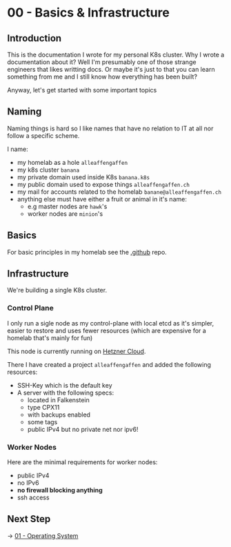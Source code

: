 # 00 - Basics & Infrastructure

## Introduction

This is the documentation I wrote for my personal K8s cluster.
Why I wrote a documentation about it? Well I'm presumably one of those strange engineers that likes writting docs. Or maybe it's just to that you can learn something from me and I still know how everything has been built?

Anyway, let's get started with some important topics

## Naming

Naming things is hard so I like names that have no relation to IT at all nor follow a specific scheme.

I name:

- my homelab as a hole `alleaffengaffen`
- my k8s cluster `banana`
- my private domain used inside K8s `banana.k8s`
- my public domain used to expose things `alleaffengaffen.ch`
- my mail for accounts related to the homelab `banane@alleaffengaffen.ch`
- anything else must have either a fruit or animal in it's name:
  - e.g master nodes are `hawk`'s
  - worker nodes are `minion`'s

## Basics

For basic principles in my homelab see the [.github](https://github.com/alleaffengaffen/.github) repo.

## Infrastructure

We're building a single K8s cluster.

### Control Plane

I only run a sigle node as my control-plane with local etcd as it's simpler, easier to restore and uses fewer resources (which are expensive for a homelab that's mainly for fun)

This node is currently running on [Hetzner Cloud](https://www.hetzner.com/de/cloud).

There I have created a project `alleaffengaffen` and added the following resources:

- SSH-Key which is the default key
- A server with the following specs:
  - located in Falkenstein
  - type CPX11
  - with backups enabled
  - some tags
  - public IPv4 but no private net nor ipv6!

### Worker Nodes

Here are the minimal requirements for worker nodes:

- public IPv4
- no IPv6
- **no firewall blocking anything**
- ssh access

## Next Step

-> [01 - Operating System](./01_os.md)
